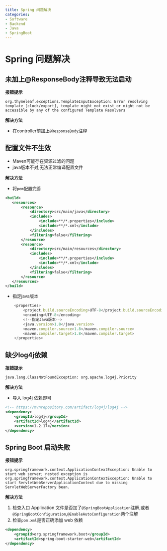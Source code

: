 ```yaml
---
title: Spring 问题解决
categories:
- Software
- Backend
- Java
- SpringBoot
---
```

# Spring 问题解决

## 未加上@ResponseBody注释导致无法启动

**报错提示**

```shell
org.thymeleaf.exceptions.TemplateInputException: Error resolving template [clock/export], template might not exist or might not be accessible by any of the configured Template Resolvers
```

**解决方法**

- 在controller前加上`@ResponseBody`注释

## 配置文件不生效

- Maven可能存在资源过滤的问题
- java版本不对,无法正常编译配置文件

**解决方法**

- 将`pom`配置完善

```xml
<build>
   <resources>
       <resource>
           <directory>src/main/java</directory>
           <includes>
               <include>**/*.properties</include>
               <include>**/*.xml</include>
           </includes>
           <filtering>false</filtering>
       </resource>
       <resource>
           <directory>src/main/resources</directory>
           <includes>
               <include>**/*.properties</include>
               <include>**/*.xml</include>
           </includes>
           <filtering>false</filtering>
       </resource>
   </resources>
</build>
```

- 指定java版本

```js
    <properties>
        <project.build.sourceEncoding>UTF-8</project.build.sourceEncoding>
        <encoding>UTF-8</encoding>
        <!--指定Java版本-->
        <java.version>1.8</java.version>
        <maven.compiler.source>1.8</maven.compiler.source>
        <maven.compiler.target>1.8</maven.compiler.target>
    </properties>
```

## 缺少log4j依赖

**报错提示**

```
java.lang.ClassNotFoundException: org.apache.log4j.Priority
```

**解决方法**

- 导入 log4j 依赖即可

```xml
<!-- https://mvnrepository.com/artifact/log4j/log4j -->
<dependency>
    <groupId>log4j</groupId>
    <artifactId>log4j</artifactId>
    <version>1.2.17</version>
</dependency>
```

## Spring Boot 启动失败

**报错提示**

```
org.springframework.context.ApplicationContextException: Unable to start web server; nested exception is org.springframework.context.ApplicationContextException: Unable to start ServletWebServerApplicationContext due to missing ServletWebServerFactory bean.
```

**解决方法**

1. 检查入口 Application 文件是否加了`@SpringBootApplication`注解,或者`@SpringBootConfiguration`,`@EnableAutoConfiguration`两个注解
2. 检查`pom.xml`是否正确添加 web 依赖

```xml
<dependency>
    <groupId>org.springframework.boot</groupId>
    <artifactId>spring-boot-starter-web</artifactId>
</dependency>
```